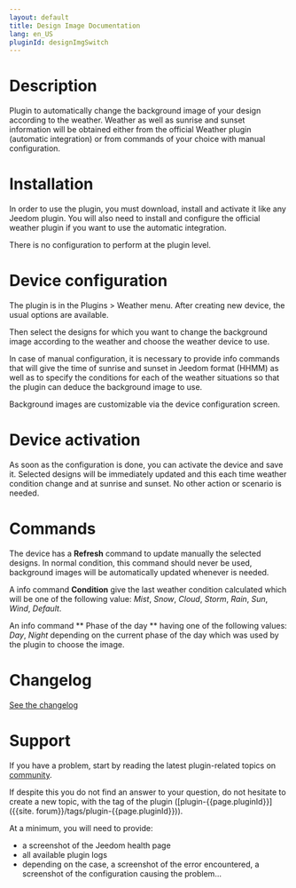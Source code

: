 ```yaml
---
layout: default
title: Design Image Documentation
lang: en_US
pluginId: designImgSwitch
---
```


# Description

Plugin to automatically change the background image of your design according to the weather.
Weather as well as sunrise and sunset information will be obtained either from the official Weather plugin (automatic integration) or from commands of your choice with manual configuration.

# Installation

In order to use the plugin, you must download, install and activate it like any Jeedom plugin.
You will also need to install and configure the official weather plugin if you want to use the automatic integration.

There is no configuration to perform at the plugin level.

# Device configuration

The plugin is in the Plugins > Weather menu.
After creating new device, the usual options are available.

Then select the designs for which you want to change the background image according to the weather and choose the weather device to use.

In case of manual configuration, it is necessary to provide info commands that will give the time of sunrise and sunset in Jeedom format (HHMM) as well as to specify the conditions for each of the weather situations so that the plugin can deduce the background image to use.

Background images are customizable via the device configuration screen.

# Device activation

As soon as the configuration is done, you can activate the device and save it.
Selected designs will be immediately updated and this each time weather condition change and at sunrise and sunset.
No other action or scenario is needed.

# Commands

The device has a **Refresh** command to update manually the selected designs.
In normal condition, this command should never be used, background images will be automatically updated whenever is needed.

A info command **Condition** give the last weather condition calculated which will be one of the following value: _Mist_, _Snow_, _Cloud_, _Storm_, _Rain_, _Sun_, _Wind_, _Default_.

An info command ** Phase of the day ** having one of the following values: _Day_, _Night_ depending on the current phase of the day which was used by the plugin to choose the image.

# Changelog

[See the changelog](./changelog)

# Support

If you have a problem, start by reading the latest plugin-related topics on [community]({{site.forum}}/tags/plugin-{{page.pluginId}}).

If despite this you do not find an answer to your question, do not hesitate to create a new topic, with the tag of the plugin ([plugin-{{page.pluginId}}]({{site. forum}}/tags/plugin-{{page.pluginId}})).

At a minimum, you will need to provide:

- a screenshot of the Jeedom health page
- all available plugin logs
- depending on the case, a screenshot of the error encountered, a screenshot of the configuration causing the problem...
